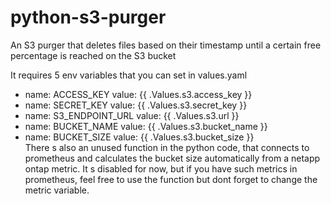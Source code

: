 # python-s3-purger
An S3 purger that deletes files based on their timestamp until a certain free percentage is reached on the S3 bucket

It requires 5 env variables that you can set in values.yaml
- name: ACCESS_KEY
  value: {{ .Values.s3.access_key }}
- name: SECRET_KEY
  value: {{ .Values.s3.secret_key }}
- name: S3_ENDPOINT_URL
  value: {{ .Values.s3.url }}
- name: BUCKET_NAME
  value: {{ .Values.s3.bucket_name }}
- name: BUCKET_SIZE
  value: {{ .Values.s3.bucket_size }}       
There s also an unused function in the python code, that connects to prometheus and calculates the bucket size automatically from a netapp ontap metric. It s disabled for now, but if you have such metrics in prometheus, feel free to use the function but dont forget to change the metric variable.
